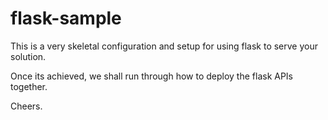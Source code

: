 # flask-sample

This is a very skeletal configuration and setup for using flask to serve your solution.

Once its achieved, we shall run through how to deploy the flask APIs together.

Cheers.
